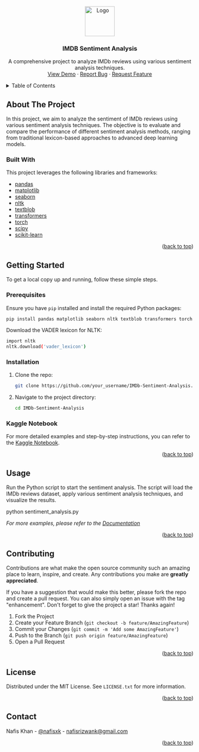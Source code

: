 <a id="readme-top"></a>

<br />
<div align="center">
  <a href="https://github.com/your_username/IMDb-Sentiment-Analysis">
    <img src="https://upload.wikimedia.org/wikipedia/commons/thumb/6/69/IMDB_Logo_2016.svg/1280px-IMDB_Logo_2016.svg.png" alt="Logo" width="80" >
  </a>

  <h3 align="center">IMDB Sentiment Analysis</h3>

  <p align="center">
    A comprehensive project to analyze IMDb reviews using various sentiment analysis techniques.
    <br />
    <a href="https://github.com/your_username/IMDb-Sentiment-Analysis">View Demo</a>
    ·
    <a href="https://github.com/your_username/IMDb-Sentiment-Analysis/issues/new?labels=bug&template=bug-report---.md">Report Bug</a>
    ·
    <a href="https://github.com/your_username/IMDb-Sentiment-Analysis/issues/new?labels=enhancement&template=feature-request---.md">Request Feature</a>
  </p>
</div>

<details>
  <summary>Table of Contents</summary>
  <ol>
    <li>
      <a href="#about-the-project">About The Project</a>
      <ul>
        <li><a href="#built-with">Built With</a></li>
      </ul>
    </li>
    <li>
      <a href="#getting-started">Getting Started</a>
      <ul>
        <li><a href="#prerequisites">Prerequisites</a></li>
        <li><a href="#installation">Installation</a></li>
      </ul>
    </li>
    <li><a href="#usage">Usage</a></li>
    <li><a href="#contributing">Contributing</a></li>
    <li><a href="#license">License</a></li>
    <li><a href="#contact">Contact</a></li>
  </ol>
</details>

## About The Project

In this project, we aim to analyze the sentiment of IMDb reviews using various sentiment analysis techniques. The objective is to evaluate and compare the performance of different sentiment analysis methods, ranging from traditional lexicon-based approaches to advanced deep learning models.

### Built With

This project leverages the following libraries and frameworks:

* [pandas](https://pandas.pydata.org/)
* [matplotlib](https://matplotlib.org/)
* [seaborn](https://seaborn.pydata.org/)
* [nltk](https://www.nltk.org/)
* [textblob](https://textblob.readthedocs.io/en/dev/)
* [transformers](https://huggingface.co/transformers/)
* [torch](https://pytorch.org/)
* [scipy](https://www.scipy.org/)
* [scikit-learn](https://scikit-learn.org/)

<p align="right">(<a href="#readme-top">back to top</a>)</p>

## Getting Started

To get a local copy up and running, follow these simple steps.

### Prerequisites

Ensure you have `pip` installed and install the required Python packages:

```sh
pip install pandas matplotlib seaborn nltk textblob transformers torch scipy scikit-learn
```

Download the VADER lexicon for NLTK:

```sh
import nltk
nltk.download('vader_lexicon')
```

### Installation

1. Clone the repo:
   ```sh
   git clone https://github.com/your_username/IMDb-Sentiment-Analysis.git
   ```
2. Navigate to the project directory:
   ```sh
   cd IMDb-Sentiment-Analysis
   ```

### Kaggle Notebook

For more detailed examples and step-by-step instructions, you can refer to the [Kaggle Notebook](https://www.kaggle.com/code/nafisrk/fellowship-io-sentiment-analysis-project).

<p align="right">(<a href="#readme-top">back to top</a>)</p>

## Usage

Run the Python script to start the sentiment analysis. The script will load the IMDb reviews dataset, apply various sentiment analysis techniques, and visualize the results.

python sentiment_analysis.py

_For more examples, please refer to the [Documentation](https://example.com)_

<p align="right">(<a href="#readme-top">back to top</a>)</p>

## Contributing

Contributions are what make the open source community such an amazing place to learn, inspire, and create. Any contributions you make are **greatly appreciated**.

If you have a suggestion that would make this better, please fork the repo and create a pull request. You can also simply open an issue with the tag "enhancement".
Don't forget to give the project a star! Thanks again!

1. Fork the Project
2. Create your Feature Branch (`git checkout -b feature/AmazingFeature`)
3. Commit your Changes (`git commit -m 'Add some AmazingFeature'`)
4. Push to the Branch (`git push origin feature/AmazingFeature`)
5. Open a Pull Request

<p align="right">(<a href="#readme-top">back to top</a>)</p>

## License

Distributed under the MIT License. See `LICENSE.txt` for more information.

<p align="right">(<a href="#readme-top">back to top</a>)</p>

## Contact

Nafis Khan - [@nafisxk](https://twitter.com/nafisxk) - nafisrizwank@gmail.com

<p align="right">(<a href="#readme-top">back to top</a>)</p>
